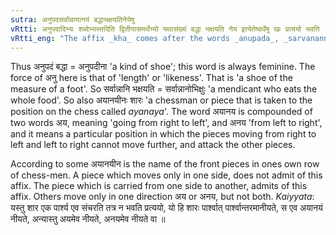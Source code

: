 ```yaml
---
sutra: अनुपदसर्वान्नायानयं बद्धाभक्षयतिनेयेषु
vRtti: अनुपदादिभ्यः शब्देभ्यस्तदिति द्वितीयासमर्थेभ्यो यथासंख्यं बद्धा भक्षयति नेय इत्येतेष्वर्थेषु खः प्रत्ययो भवति ॥
vRtti_eng: "The affix _kha_ comes after the words _anupada_, _sarvananna_, and _ayanaya_, being in the second case in construction, in the senses of 'so bound', 'eating that', and 'to carry thereto' respectively."
---
```

Thus अनुपदं बद्धा = अनुपदीना 'a kind of shoe'; this word is always feminine. The force of अनु here is that of 'length' or 'likeness'. That is 'a shoe of the measure of a foot'. So सर्वान्नानि भक्षयति = सर्वान्नानोभिक्षुः 'a mendicant who eats the whole food'. So also अयानयीनः शारः 'a chessman or piece that is taken to the position on the chess called _ayanaya_'. The word अयानय is compounded of two words अय, meaning 'going from right to left', and अनय 'from left to right', and it means a particular position in which the pieces moving from right to left and left to right cannot move further, and attack the other pieces.

According to some अयानयीन is the name of the front pieces in ones own row of chess-men. A piece which moves only in one side, does not admit of this affix. The piece which is carried from one side to another, admits of this affix. Others move only in one direction अय or अनय, but not both. _Kaiyyata_: यस्तु शार एक पार्श्य एव संचरति तत्र न भवति प्रत्ययो, यो हि शारः पार्श्वात् पार्श्वान्तरमानीयते, स एव अयानयं नीयते, अन्यास्तु अयमेव नीयते, अनयमेव नीयते वा ॥
